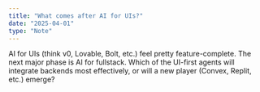 ```yaml
---
title: "What comes after AI for UIs?"
date: "2025-04-01"
type: "Note"
---
```


AI for UIs (think v0, Lovable, Bolt, etc.) feel pretty feature-complete. The next major phase is AI for fullstack. Which of the UI-first agents will integrate backends most effectively, or will a new player (Convex, Replit, etc.) emerge?